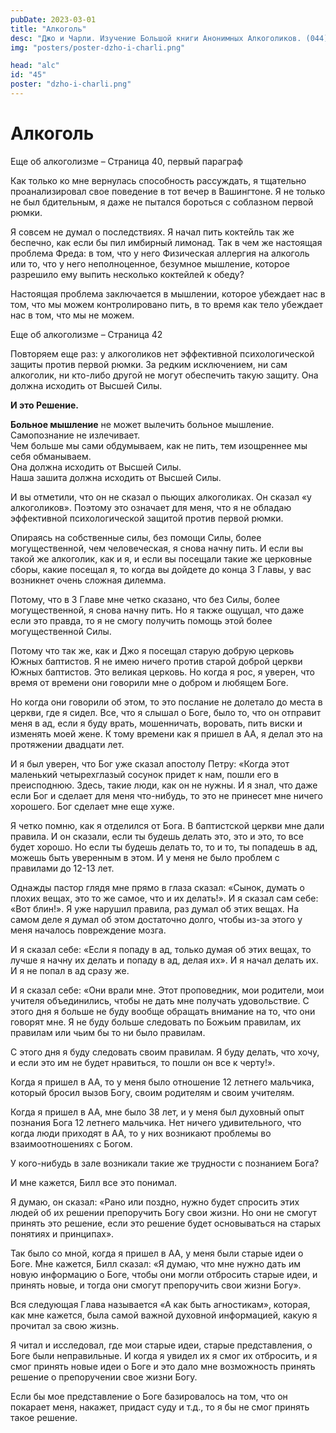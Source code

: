 ```yaml
---
pubDate: 2023-03-01
title: "Алкоголь"
desc: "Джо и Чарли. Изучение Большой книги Анонимных Алкоголиков. (044)"
img: "posters/poster-dzho-i-charli.png"

head: "alc"
id: "45"
poster: "dzho-i-charli.png"
---
```


# Алкоголь

Еще об алкоголизме – Страница 40, первый параграф

Как только ко мне вернулась способность рассуждать, я тщательно проанализировал свое поведение в тот вечер в Вашингтоне. Я не только не был бдительным, я даже не пытался бороться с соблазном первой рюмки.

Я совсем не думал о последствиях. Я начал пить коктейль так же беспечно, как если бы пил имбирный лимонад.
Так в чем же настоящая проблема Фреда: в том, что у него Физическая аллергия на алкоголь или то, что у него неполноценное, безумное мышление, которое разрешило ему выпить несколько коктейлей к обеду?

Настоящая проблема заключается в мышлении, которое убеждает нас в том, что мы можем контролировано пить, в то время как тело убеждает нас в том, что мы не можем.

Еще об алкоголизме – Страница 42

Повторяем еще раз: у алкоголиков нет эффективной психологической защиты против первой рюмки. За редким исключением, ни сам алкоголик, ни кто-либо другой не могут обеспечить такую защиту. Она должна исходить от Высшей Силы.

**И это Решение.**

**Больное мышление** не может вылечить больное мышление. <br>
Самопознание не излечивает. <br>
Чем больше мы сами обдумываем, как не пить, тем изощреннее мы себя обманываем. <br>
Она должна исходить от Высшей Силы. <br>
Наша зашита должна исходить от Высшей Силы. <br>

И вы отметили, что он не сказал о пьющих алкоголиках. Он сказал «у алкоголиков». Поэтому это означает для меня, что я не обладаю эффективной психологической защитой против первой рюмки.

Опираясь на собственные силы, без помощи Силы, более могущественной, чем человеческая, я снова начну пить.
И если вы такой же алкоголик, как и я, и если вы посещали такие же церковные сборы, какие посещал я, то когда вы дойдете до конца 3 Главы, у вас возникнет очень сложная дилемма.

Потому, что в 3 Главе мне четко сказано, что без Силы, более могущественной, я снова начну пить. Но я также ощущал, что даже если это правда, то я не смогу получить помощь этой более могущественной Силы.

Потому что так же, как и Джо я посещал старую добрую церковь Южных баптистов. Я не имею ничего против старой доброй церкви Южных баптистов. Это великая церковь. Но когда я рос, я уверен, что время от времени они говорили мне о добром и любящем Боге.

Но когда они говорили об этом, то это послание не долетало до места в церкви, где я сидел. Все, что я слышал о Боге, было то, что он отправит меня в ад, если я буду врать, мошенничать, воровать, пить виски и изменять моей жене. К тому времени как я пришел в АА, я делал это на протяжении двадцати лет.

И я был уверен, что Бог уже сказал апостолу Петру: «Когда этот маленький четырехглазый сосунок придет к нам, пошли его в преисподнюю. Здесь, такие люди, как он не нужны. И я знал, что даже если Бог и сделает для меня что-нибудь, то это не принесет мне ничего хорошего. Бог сделает мне еще хуже.

Я четко помню, как я отделился от Бога. В баптистской церкви мне дали правила. И он сказали, если ты будешь делать это, это и это, то все будет хорошо. Но если ты будешь делать то, то и то, ты попадешь в ад, можешь быть уверенным в этом. И у меня не было проблем с правилами до 12-13 лет.

Однажды пастор глядя мне прямо в глаза сказал: «Сынок, думать о плохих вещах, это то же самое, что и их делать!». И я сказал сам себе: «Вот блин!». Я уже нарушил правила, раз думал об этих вещах. На самом деле я думал об этом достаточно долго, чтобы из-за этого у меня началось повреждение мозга.

И я сказал себе: «Если я попаду в ад, только думая об этих вещах, то лучше я начну их делать и попаду в ад, делая их». И я начал делать их. И я не попал в ад сразу же.

И я сказал себе: «Они врали мне. Этот проповедник, мои родители, мои учителя объединились, чтобы не дать мне получать удовольствие. С этого дня я больше не буду вообще обращать внимание на то, что они говорят мне. Я не буду больше следовать по Божьим правилам, их правилам или чьим бы то ни было правилам.

С этого дня я буду следовать своим правилам. Я буду делать, что хочу, и если это им не будет нравиться, то пошли он все к черту!».

Когда я пришел в АА, то у меня было отношение 12 летнего мальчика, который бросил вызов Богу, своим родителям и своим учителям.

Когда я пришел в АА, мне было 38 лет, и у меня был духовный опыт познания Бога 12 летнего мальчика. Нет ничего удивительного, что когда люди приходят в АА, то у них возникают проблемы во взаимоотношениях с Богом.

У кого-нибудь в зале возникали такие же трудности с познанием Бога?

И мне кажется, Билл все это понимал.

Я думаю, он сказал: «Рано или поздно, нужно будет спросить этих людей об их решении препоручить Богу свои жизни. Но они не смогут принять это решение, если это решение будет основываться на старых понятиях и принципах».

Так было со мной, когда я пришел в АА, у меня были старые идеи о Боге. Мне кажется, Билл сказал: «Я думаю, что мне нужно дать им новую информацию о Боге, чтобы они могли отбросить старые идеи, и принять новые, и тогда они смогут препоручить свои жизни Богу».

Вся следующая Глава называется «А как быть агностикам», которая, как мне кажется, была самой важной духовной информацией, какую я прочитал за свою жизнь.

Я читал и исследовал, где мои старые идеи, старые представления, о Боге были неправильные. И когда я увидел их я смог их отбросить, и я смог принять новые идеи о Боге и это дало мне возможность принять решение о препоручении свое жизни Богу.

Если бы мое представление о Боге базировалось на том, что он покарает меня, накажет, придаст суду и т.д., то я бы не смог принять такое решение.
